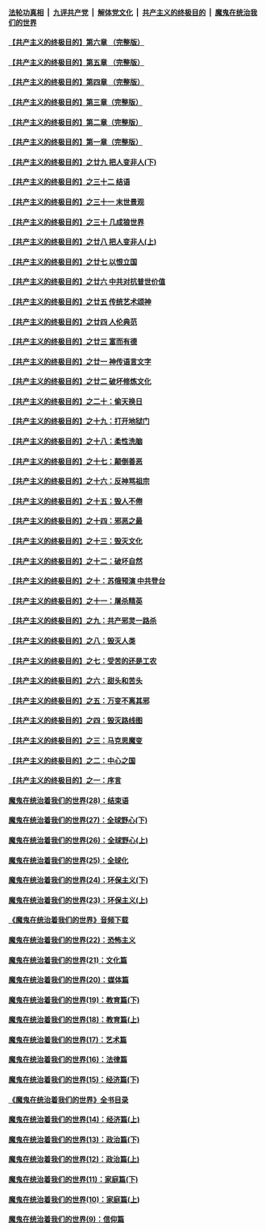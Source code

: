 

####  [法轮功真相](../../../../basic/blob/master/README.md?t=07110002) &nbsp;|&nbsp; [九评共产党](../../../../9ping.md/blob/master/README.md?t=07110002) &nbsp;|&nbsp; [解体党文化](../../../../jtdwh.md/blob/master/README.md?t=07110002)  &nbsp;|&nbsp; [共产主义的终极目的](../../../../gczydzjmd.md/blob/master/README.md?t=07110002) &nbsp;|&nbsp; [魔鬼在统治我们的世界](../../../../mgztzwmdsj.md/blob/master/README.md?t=07110002) 

#### [【共产主义的终极目的】第六章 （完整版）](../pages/nsc422/n11428913.md?t=07110002) 

#### [【共产主义的终极目的】第五章 （完整版）](../pages/nsc422/n11428912.md?t=07110002) 

#### [【共产主义的终极目的】第四章 （完整版）](../pages/nsc422/n11428907.md?t=07110002) 

#### [【共产主义的终极目的】第三章（完整版）](../pages/nsc422/n11428848.md?t=07110002) 

#### [【共产主义的终极目的】第二章（完整版）](../pages/nsc422/n11428831.md?t=07110002) 

#### [【共产主义的终极目的】第一章（完整版）](../pages/nsc422/n11417651.md?t=07110002) 

#### [【共产主义的终极目的】之廿九 把人变非人(下)](../pages/nsc422/n11344140.md?t=07110002) 

#### [【共产主义的终极目的】之三十二 结语](../pages/nsc422/n11360535.md?t=07110002) 

#### [【共产主义的终极目的】之三十一 末世景观](../pages/nsc422/n11351129.md?t=07110002) 

#### [【共产主义的终极目的】之三十 几成狼世界](../pages/nsc422/n11348280.md?t=07110002) 

#### [【共产主义的终极目的】之廿八 把人变非人(上)](../pages/nsc422/n11340492.md?t=07110002) 

#### [【共产主义的终极目的】之廿七 以恨立国](../pages/nsc422/n11336944.md?t=07110002) 

#### [【共产主义的终极目的】之廿六 中共对抗普世价值](../pages/nsc422/n11324785.md?t=07110002) 

#### [【共产主义的终极目的】之廿五 传统艺术颂神](../pages/nsc422/n11296396.md?t=07110002) 

#### [【共产主义的终极目的】之廿四 人伦典范](../pages/nsc422/n11296397.md?t=07110002) 

#### [【共产主义的终极目的】之廿三 富而有德](../pages/nsc422/n11283598.md?t=07110002) 

#### [【共产主义的终极目的】之廿一 神传语言文字](../pages/nsc422/n11263265.md?t=07110002) 

#### [【共产主义的终极目的】之廿二 破坏修炼文化](../pages/nsc422/n11245728.md?t=07110002) 

#### [【共产主义的终极目的】之二十：偷天换日](../pages/nsc422/n11238846.md?t=07110002) 

#### [【共产主义的终极目的】之十九：打开地狱门](../pages/nsc422/n11206376.md?t=07110002) 

#### [【共产主义的终极目的】之十八：柔性洗脑](../pages/nsc422/n11199994.md?t=07110002) 

#### [【共产主义的终极目的】之十七：颠倒善恶](../pages/nsc422/n11179782.md?t=07110002) 

#### [【共产主义的终极目的】之十六：反神骂祖宗](../pages/nsc422/n11166798.md?t=07110002) 

#### [【共产主义的终极目的】之十五：毁人不倦](../pages/nsc422/n11166792.md?t=07110002) 

#### [【共产主义的终极目的】之十四：邪恶之最](../pages/nsc422/n11150249.md?t=07110002) 

#### [【共产主义的终极目的】之十三：毁灭文化](../pages/nsc422/n11135227.md?t=07110002) 

#### [【共产主义的终极目的】之十二：破坏自然](../pages/nsc422/n11135214.md?t=07110002) 

#### [【共产主义的终极目的】之十：苏俄预演 中共登台](../pages/nsc422/n11118424.md?t=07110002) 

#### [【共产主义的终极目的】之十一：屠杀精英](../pages/nsc422/n11118442.md?t=07110002) 

#### [【共产主义的终极目的】之九：共产邪灵一路杀](../pages/nsc422/n11114139.md?t=07110002) 

#### [【共产主义的终极目的】之八：毁灭人类](../pages/nsc422/n11108503.md?t=07110002) 

#### [【共产主义的终极目的】之七：受苦的还是工农](../pages/nsc422/n11101809.md?t=07110002) 

#### [【共产主义的终极目的】之六：甜头和苦头](../pages/nsc422/n11096971.md?t=07110002) 

#### [【共产主义的终极目的】之五：万变不离其邪](../pages/nsc422/n11091285.md?t=07110002) 

#### [【共产主义的终极目的】之四：毁灭路线图](../pages/nsc422/n11086284.md?t=07110002) 

#### [【共产主义的终极目的】之三：马克思魔变](../pages/nsc422/n11061941.md?t=07110002) 

#### [【共产主义的终极目的】之二：中心之国](../pages/nsc422/n11047728.md?t=07110002) 

#### [【共产主义的终极目的】之一：序言](../pages/nsc422/n11086077.md?t=07110002) 

#### [魔鬼在统治着我们的世界(28)：结束语](../pages/nsc422/n10936246.md?t=07110002) 

#### [魔鬼在统治着我们的世界(27)：全球野心(下)](../pages/nsc422/n10928319.md?t=07110002) 

#### [魔鬼在统治着我们的世界(26)：全球野心(上)](../pages/nsc422/n10900318.md?t=07110002) 

#### [魔鬼在统治着我们的世界(25)：全球化](../pages/nsc422/n10788205.md?t=07110002) 

#### [魔鬼在统治着我们的世界(24)：环保主义(下)](../pages/nsc422/n10695307.md?t=07110002) 

#### [魔鬼在统治着我们的世界(23)：环保主义(上)](../pages/nsc422/n10688613.md?t=07110002) 

#### [《魔鬼在统治着我们的世界》音频下载](../pages/nsc422/n10635553.md?t=07110002) 

#### [魔鬼在统治着我们的世界(22)：恐怖主义](../pages/nsc422/n10614727.md?t=07110002) 

#### [魔鬼在统治着我们的世界(21)：文化篇](../pages/nsc422/n10597706.md?t=07110002) 

#### [魔鬼在统治着我们的世界(20)：媒体篇](../pages/nsc422/n10586579.md?t=07110002) 

#### [魔鬼在统治着我们的世界(19)：教育篇(下)](../pages/nsc422/n10564808.md?t=07110002) 

#### [魔鬼在统治着我们的世界(18)：教育篇(上)](../pages/nsc422/n10526970.md?t=07110002) 

#### [魔鬼在统治着我们的世界(17)：艺术篇](../pages/nsc422/n10499093.md?t=07110002) 

#### [魔鬼在统治着我们的世界(16)：法律篇](../pages/nsc422/n10485969.md?t=07110002) 

#### [魔鬼在统治着我们的世界(15)：经济篇(下)](../pages/nsc422/n10469975.md?t=07110002) 

#### [《魔鬼在统治着我们的世界》全书目录](../pages/nsc422/n10464261.md?t=07110002) 

#### [魔鬼在统治着我们的世界(14)：经济篇(上)](../pages/nsc422/n10457370.md?t=07110002) 

#### [魔鬼在统治着我们的世界(13)：政治篇(下)](../pages/nsc422/n10448270.md?t=07110002) 

#### [魔鬼在统治着我们的世界(12)：政治篇(上)](../pages/nsc422/n10444576.md?t=07110002) 

#### [魔鬼在统治着我们的世界(11)：家庭篇(下)](../pages/nsc422/n10440961.md?t=07110002) 

#### [魔鬼在统治着我们的世界(10)：家庭篇(上)](../pages/nsc422/n10435448.md?t=07110002) 

#### [魔鬼在统治着我们的世界(9)：信仰篇](../pages/nsc422/n10432159.md?t=07110002) 

